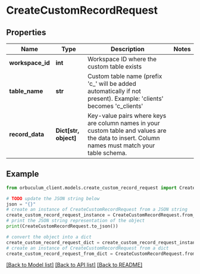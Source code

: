 # CreateCustomRecordRequest


## Properties

Name | Type | Description | Notes
------------ | ------------- | ------------- | -------------
**workspace_id** | **int** | Workspace ID where the custom table exists | 
**table_name** | **str** | Custom table name (prefix &#39;c_&#39; will be added automatically if not present). Example: &#39;clients&#39; becomes &#39;c_clients&#39; | 
**record_data** | **Dict[str, object]** | Key-value pairs where keys are column names in your custom table and values are the data to insert. Column names must match your table schema. | 

## Example

```python
from orbuculum_client.models.create_custom_record_request import CreateCustomRecordRequest

# TODO update the JSON string below
json = "{}"
# create an instance of CreateCustomRecordRequest from a JSON string
create_custom_record_request_instance = CreateCustomRecordRequest.from_json(json)
# print the JSON string representation of the object
print(CreateCustomRecordRequest.to_json())

# convert the object into a dict
create_custom_record_request_dict = create_custom_record_request_instance.to_dict()
# create an instance of CreateCustomRecordRequest from a dict
create_custom_record_request_from_dict = CreateCustomRecordRequest.from_dict(create_custom_record_request_dict)
```
[[Back to Model list]](../README.md#documentation-for-models) [[Back to API list]](../README.md#documentation-for-api-endpoints) [[Back to README]](../README.md)


